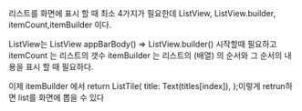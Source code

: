 리스트를 화면에 표시 할 때 최소 4가지가 필요한데
ListView, ListView.builder, itemCount,itemBuilder 이다.

ListView는  ListView appBarBody() => ListView.builder() 시작할때 필요하고
itemCount 는 리스트의 갯수
itemBuilder 는 리스트의 (배열) 의 순서와 그 순서의 내용을 표시 할 때 필요하다.
 
 이제 itemBuilder 에서 return ListTile(
            title: Text(titles[index]),
          );이렇게 retrun하면 list를 화면에 뽑을 수 있다